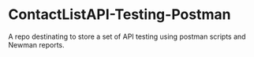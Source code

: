 # ContactListAPI-Testing-Postman
A repo destinating to store a set of API testing using postman scripts and Newman reports.

